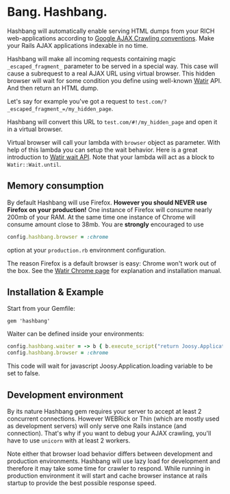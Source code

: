 # Bang. Hashbang.

Hashbang will automatically enable serving HTML dumps from your RICH web-applications according to 
[Google AJAX Crawling conventions](http://code.google.com/web/ajaxcrawling/). Make your Rails AJAX applications indexable in no time.

Hashbang will make all incoming requests containing magic `_escaped_fragment_` parameter to be served in a special way. This case will cause a subrequest to a real AJAX URL using virtual browser. This hidden browser will wait for some condition you define using well-known [Watir](http://watirwebdriver.com/) API. And then return an HTML dump.

Let's say for example you've got a request to `test.com/?_escaped_fragment_=/my_hidden_page`.

Hashbang will convert this URL to `test.com/#!/my_hidden_page` and open it in a virtual browser.

Virtual browser will call your lambda with `browser` object as parameter. With help of this lambda you can setup the wait behavior. Here is a great introduction to [Watir wait API](http://watirwebdriver.com/waiting/). Note that your lambda will act as a block to `Watir::Wait.until`.

## Memory consumption

By default Hashbang will use Firefox. **However you should NEVER use Firefox on your production!** One instance of Firefox will consume nearly 200mb of your RAM. At the same time one instance of Chrome will consume amount close to 38mb. You are **strongly** encouraged to use 

```ruby
config.hashbang.browser = :chrome
```

option at your `production.rb` environment configuration.

The reason Firefox is a default browser is easy: Chrome won't work out of the box. See the [Watir Chrome page](http://watirwebdriver.com/chrome/) for explanation and installation manual.

## Installation & Example

Start from your Gemfile:

```
gem 'hashbang'
```
  
Waiter can be defined inside your environments:

```ruby
config.hashbang.waiter = -> b { b.execute_script("return Joosy.Application.loading") == false }
config.hashbang.browser = :chrome
```

This code will wait for javascript Joosy.Application.loading variable to be set to false.

## Development environment

By its nature Hashbang gem requires your server to accept at least 2 concurrent connections. However WEBRick or Thin (which are mostly used as development servers) will only serve one Rails instance (and connection). That's why if you want to debug your AJAX crawling, you'll have to use `unicorn` with at least 2 workers.

Note either that browser load behavior differs between development and production environments. Hashbang will use lazy load for development and therefore it may take some time for crawler to respond. While running in production environment it will start and cache browser instance at rails startup to provide the best possible response speed.